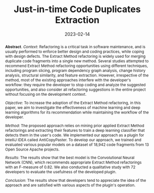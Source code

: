 ---
title: "Just-in-time Code Duplicates Extraction"
authors: '<i>Eman Abdullah AlOmar, Anton Ivanov, Zarina Kurbatova, Yaroslav Golubev, Mohamed Wiem Mkaouer, Ali Ouni, Timofey Bryksin, Le Nguyen, Amit Kini, and Aditya Thakur</i>'
status: "published"
collection: publications
permalink: /publications/2023-02-14-duplicate-extraction
date: 2023-02-14
venue: "<b>Information and Software Technology</b>"
paperurl: 'https://doi.org/10.1016/j.infsof.2023.107169'
pdf: 'https://arxiv.org/abs/2302.03416'
level: 'Q1'
counter_id: 'J1'
data: 'https://zenodo.org/record/7428835'
tool: 'https://github.com/JetBrains-Research/anti-copy-paster'
abstract: "<p><b>Abstract</b>. <i>Context</i>: Refactoring is a critical task in software maintenance, and is usually performed to enforce better design and coding practices, while coping with design defects. The Extract Method refactoring is widely used for merging duplicate code fragments into a single new method. Several studies attempted to recommend Extract Method refactoring opportunities using different techniques, including program slicing, program dependency graph analysis, change history analysis, structural similarity, and feature extraction. However, irrespective of the method, most of the existing approaches interfere with the developer's workflow: they require the developer to stop coding and analyze the suggested opportunities, and also consider all refactoring suggestions in the entire project without focusing on the development context.</p><p><i>Objective</i>: To increase the adoption of the Extract Method refactoring, in this paper, we aim to investigate the effectiveness of machine learning and deep learning algorithms for its recommendation while maintaining the workflow of the developer.</p><p><i>Method</i>: The proposed approach relies on mining prior applied Extract Method refactorings and extracting their features to train a deep learning classifier that detects them in the user's code. We implemented our approach as a plugin for IntelliJ IDEA called AntiCopyPaster. To develop our approach, we trained and evaluated various popular models on a dataset of 18,942 code fragments from 13 Open Source Apache projects.</p><p><i>Results</i>: The results show that the best model is the Convolutional Neural Network (CNN), which recommends appropriate Extract Method refactorings with an F-measure of 0.82. We also conducted a qualitative study with 72 developers to evaluate the usefulness of the developed plugin.</p><p><i>Conclusion</i>: The results show that developers tend to appreciate the idea of the approach and are satisfied with various aspects of the plugin's operation.</p>"
j1: 'true'
j1venue: "<b>ESEM'23</b>"
j1level: 'A'
---